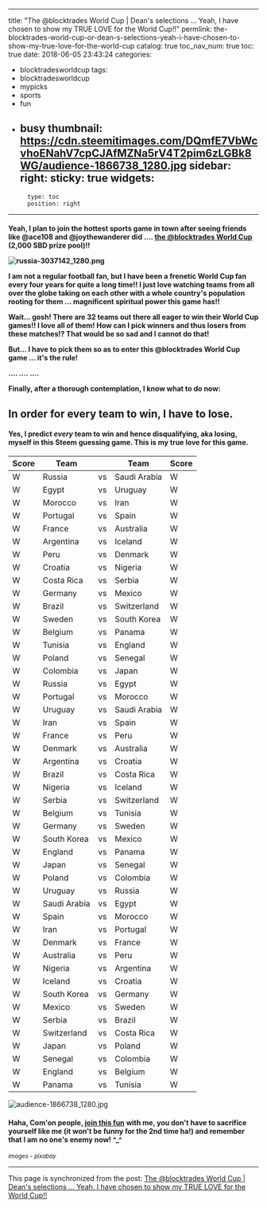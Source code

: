 
---
title: "The @blocktrades World Cup | Dean's selections ... Yeah, I have chosen to show my TRUE LOVE for the World Cup!!"
permlink: the-blocktrades-world-cup-or-dean-s-selections-yeah-i-have-chosen-to-show-my-true-love-for-the-world-cup
catalog: true
toc_nav_num: true
toc: true
date: 2018-06-05 23:43:24
categories:
- blocktradesworldcup
tags:
- blocktradesworldcup
- mypicks
- sports
- fun
- busy
thumbnail: https://cdn.steemitimages.com/DQmfE7VbWcvhoENahV7cpCJAfMZNa5rV4T2pim6zLGBk8WG/audience-1866738_1280.jpg
sidebar:
    right:
        sticky: true
widgets:
    -
        type: toc
        position: right
---


<h4> 

Yeah, I plan to join the hottest sports game in town after seeing friends like @ace108 and @joythewanderer did ....  [the @blocktrades World Cup](https://steemit.com/blocktradesworldcup/@worldcup-russia/join-the-blocktrades-world-cup-or-2-000-sbd-in-prizes) (2,000 SBD prize pool)!!

![russia-3037142_1280.png](https://cdn.steemitimages.com/DQmfGLptFGWYKoigaCmeFjyQ7tczEud19FmbANSpgqHXfgM/russia-3037142_1280.png)

I am not a regular football fan, but I have been a frenetic World Cup fan every four years for quite a long time!! I just love watching teams from all over the globe taking on each other with a whole country's population rooting for them ... magnificent spiritual power this game has!!

Wait... gosh! There are 32 teams out there all eager to win their World Cup games!! I love all of them! How can I pick winners and thus losers from these matches!? That would be so sad and I cannot do that!

But... I have to pick them so as to enter this @blocktrades World Cup game ... it's the rule! 

.... ....
....

Finally, after a thorough contemplation, I know what to do now:

</h4><h2>In order for every team to win, I have to lose.</h2><h4>

Yes, I predict *every* team to win and hence disqualifying, aka losing, myself in this Steem guessing game. This is my true love for this game.

</h4>

Score | Team | | Team | Score
-|-|-|-|-
W | Russia | vs | Saudi Arabia | W
W | Egypt | vs | Uruguay | W
W | Morocco | vs | Iran | W
W | Portugal | vs | Spain | W
W | France | vs | Australia | W
W | Argentina | vs | Iceland | W
W | Peru | vs | Denmark | W
W | Croatia | vs | Nigeria | W
W | Costa Rica | vs | Serbia | W
W | Germany | vs | Mexico | W
W | Brazil | vs | Switzerland | W
W | Sweden | vs | South Korea | W
W | Belgium | vs | Panama | W
W | Tunisia | vs | England | W
W | Poland | vs | Senegal | W
W | Colombia | vs | Japan | W
W | Russia | vs | Egypt | W
W | Portugal | vs | Morocco | W
W | Uruguay | vs | Saudi Arabia | W
W | Iran | vs | Spain | W
W | France | vs | Peru | W
W | Denmark | vs | Australia | W
W | Argentina | vs | Croatia | W
W | Brazil | vs | Costa Rica | W
W | Nigeria | vs | Iceland | W
W | Serbia | vs | Switzerland | W
W | Belgium | vs | Tunisia | W
W | Germany | vs | Sweden | W
W | South Korea | vs | Mexico | W
W | England | vs | Panama | W
W | Japan | vs | Senegal | W
W | Poland | vs | Colombia | W
W | Uruguay | vs | Russia | W
W | Saudi Arabia | vs | Egypt | W
W | Spain | vs | Morocco | W
W | Iran | vs | Portugal | W
W | Denmark | vs | France | W
W | Australia | vs | Peru | W
W | Nigeria | vs | Argentina | W
W | Iceland | vs | Croatia | W
W | South Korea | vs | Germany | W
W | Mexico | vs | Sweden | W
W | Serbia | vs | Brazil | W
W | Switzerland | vs | Costa Rica | W
W | Japan | vs | Poland | W
W | Senegal | vs | Colombia | W
W | England | vs | Belgium | W
W | Panama | vs | Tunisia | W

![audience-1866738_1280.jpg](https://cdn.steemitimages.com/DQmfE7VbWcvhoENahV7cpCJAfMZNa5rV4T2pim6zLGBk8WG/audience-1866738_1280.jpg)

#### Haha, Com'on people, [join this fun](https://steemit.com/blocktradesworldcup/@worldcup-russia/join-the-blocktrades-world-cup-or-2-000-sbd-in-prizes) with me, you don't have to sacrifice yourself like me (it won't be funny for the 2nd time ha!) and remember that I am no one's enemy now! ^_^

<sub>*images - pixabay*</sub>

- - -

This page is synchronized from the post: [The @blocktrades World Cup | Dean's selections ... Yeah, I have chosen to show my TRUE LOVE for the World Cup!!](https://steemit.com/@deanliu/the-blocktrades-world-cup-or-dean-s-selections-yeah-i-have-chosen-to-show-my-true-love-for-the-world-cup)
